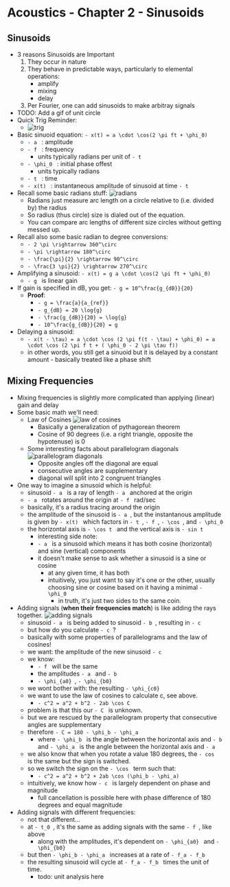 Acoustics - Chapter 2 - Sinusoids
==================

## Sinusoids

- 3 reasons Sinusoids are Important
    1. They occur in nature        
    2. They behave in predictable ways, particularly to elemental operations:
        - amplify
        - mixing
        - delay
    3. Per Fourier, one can add sinusoids to make arbitray signals
- TODO: Add a gif of unit circle
- Quick Trig Reminder:
    - ![trig](/resources/images/music/trig1.gif)
- Basic sinuoid equation: ```- x(t) = a \cdot \cos(2 \pi ft + \phi_0) ```
    - ```- a ``` : amplitude
    - ```- f ``` : frequency 
        - units typically radians per unit of ```- t ``` 
    - ```- \phi_0 ``` : initial phase offest
        - units typically radians
    - ```- t ``` : time
    - ```- x(t) ``` : instantaneous amplitude of sinusoid at time ```- t ```
- Recall some basic radians stuff:
![radians](/resources/images/music/Circle_radians.gif)
    - Radians just measure arc length on a circle relative to (i.e. divided by) the radius
    - So radius (thus circle) size is dialed out of the equation.  
    - You can compare arc lengths of different size circles without getting messed up.
- Recall also some basic radian to degree conversions:
    - ```- 2 \pi \rightarrow 360^\circ ```
    - ```- \pi \rightarrow 180^\circ ```
    - ```- \frac{\pi}{2} \rightarrow 90^\circ ```    
    - ```- \frac{3 \pi}{2} \rightarrow 270^\circ ```    
- Amplifying a sinusoid: ```- x(t) = g a \cdot \cos(2 \pi ft + \phi_0) ```
    - ```- g ``` is linear gain
- If gain is specified in dB, you get: ```- g = 10^\frac{g_{dB}}{20} ```
    - **Proof**:
        - ```- g = \frac{a}{a_{ref}} ```
        - ```- g_{dB} = 20 \log{g} ```
        - ```- \frac{g_{dB}}{20} = \log{g} ```
        - ```- 10^\frac{g_{dB}}{20} = g ```
- Delaying a sinusoid:
    - ```- x(t - \tau) = a \cdot \cos (2 \pi f(t - \tau) + \phi_0) = a \cdot \cos (2 \pi f t + ( \phi_0 - 2 \pi \tau f))```
    - in other words, you still get a sinuoid but it is delayed by a constant amount - basically treated like a phase shift

## Mixing Frequencies
- Mixing frequencies is slightly more complicated than applying (linear) gain and delay
- Some basic math we'll need:
    - Law of Cosines
    ![law of cosines](/resources/images/music/law_of_cosines.gif)
        - Basically a generalization of pythagorean theorem
        - Cosine of 90 degrees (i.e. a right triangle, opposite the hypotenuse) is 0
    - Some interesting facts about parallelogram diagonals
    ![parallelogram diagonals](/resources/images/music/rhombus_diagonals.jpg)
        - Opposite angles off the diagonal are equal
        - consecutive angles are supplementary
        - diagonal will split into 2 congruent triangles
- One way to imagine a sinusoid which is helpful:
    - sinusoid ```- a ``` is a ray of length ```- a ``` anchored at the origin
    - ```- a ``` rotates around the origin at ```- f ``` rad/sec
    - basically, it's a radius tracing around the origin
    - the amplitude of the sinusoid is ```- a ```, but the instantanous amplitude is given by ```- x(t) ``` which factors in ```- t ```, ```- f ```, ```- \cos ```, and ```- \phi_0 ```    
    - the horizontal axis is ```- \cos t ``` and the vertical axis is ```- sin t ```
        - interesting side note:
        - ```- a ``` is a sinusoid which means it has both cosine (horizontal) and sine (vertical) components
        - it doesn't make sense to ask whether a sinusoid is a sine or cosine
            - at any given time, it has both
            - intuitively, you just want to say it's one or the other, usually choosing sine or cosine based on it having a minimal ```- \phi_0 ```
                - in truth, it's just two sides to the same coin.
- Adding signals (**when their frequencies match**) is like adding the rays together.
![adding signals](/resources/images/music/adding-signals.png)
    - sinusoid ```- a ``` is being added to sinusoid ```- b ```, resulting in ```- c ```
    - but how do you calculate ```- c ```?
    - basically with some properties of parallelograms and the law of cosines!
    - we want: the amplitude of the new sinusoid ```- c ```
    - we know: 
        - ```- f ``` will be the same
        - the amplitudes ```- a ``` and ```- b ```
        - ```- \phi_{a0} ```, ```- \phi_{b0} ```
    - we wont bother with: the resulting ```- \phi_{c0} ``` 
    - we want to use the law of cosines to calculate c, see above.
        - ```- c^2 = a^2 + b^2 - 2ab \cos C ```
    - problem is that this our ```- C ``` is unknown.
    - but we are rescued by the parallelogram property that consecutive angles are supplementary
    - therefore ```- C = 180 - \phi_b - \phi_a ```
        - where ```- \phi_b ``` is the angle between the horizontal axis and ```- b ``` and ```- \phi_a ``` is the angle between the horizontal axis and ```- a ```
    - we also know that when you rotate a value 180 degrees, the ```- cos ``` is the same but the sign is switched.
    - so we switch the sign on the ```- \cos ``` term such that:        
        - ```- c^2 = a^2 + b^2 + 2ab \cos (\phi_b - \phi_a) ```            
    - intuitively, we know how ```- c ``` is largely dependent on phase and magnitude
        - full cancellation is possible here with phase difference of 180 degrees and equal magnitude
- Adding signals with different frequencies:
    - not that different...
    - at ```- t_0 ```, it's the same as adding signals with the same ```- f ```, like above
        - along with the amplitudes, it's dependent on ```- \phi_{a0} ``` and ```- \phi_{b0} ```
    - but then ```- \phi_b - \phi_a ``` increases at a rate of ```- f_a - f_b ```
    - the resulting sinusoid will cycle at ```- f_a - f_b ``` times the unit of time.
        - todo: unit analysis here



